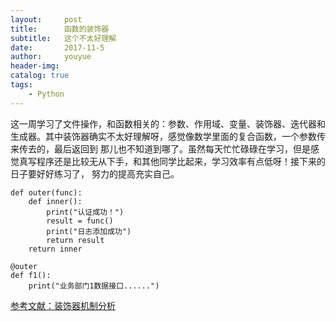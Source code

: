 ```yaml
---
layout:     post
title:      函数的装饰器
subtitle:   这个不太好理解
date:       2017-11-5
author:     youyue
header-img: 
catalog: true
tags:
    - Python
---
```


这一周学习了文件操作，和函数相关的：参数、作用域、变量、装饰器、迭代器和生成器。其中装饰器确实不太好理解呀，感觉像数学里面的复合函数，一个参数传来传去的，最后返回到
那儿也不知道到哪了。虽然每天忙忙碌碌在学习，但是感觉真写程序还是比较无从下手，和其他同学比起来，学习效率有点低呀！接下来的日子要好好练习了，
努力的提高充实自己。

```
def outer(func):
    def inner():
        print("认证成功！")
        result = func()
        print("日志添加成功")
        return result
    return inner

@outer
def f1():
    print("业务部门1数据接口......")
```

[参考文献：装饰器机制分析](http://www.liujiangblog.com/course/python/39)
 
